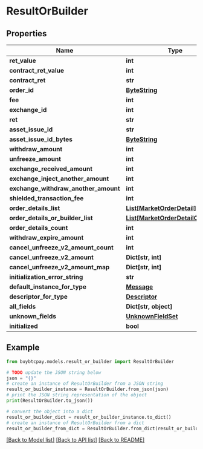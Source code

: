 # ResultOrBuilder


## Properties

Name | Type | Description | Notes
------------ | ------------- | ------------- | -------------
**ret_value** | **int** |  | [optional] 
**contract_ret_value** | **int** |  | [optional] 
**contract_ret** | **str** |  | [optional] 
**order_id** | [**ByteString**](ByteString.md) |  | [optional] 
**fee** | **int** |  | [optional] 
**exchange_id** | **int** |  | [optional] 
**ret** | **str** |  | [optional] 
**asset_issue_id** | **str** |  | [optional] 
**asset_issue_id_bytes** | [**ByteString**](ByteString.md) |  | [optional] 
**withdraw_amount** | **int** |  | [optional] 
**unfreeze_amount** | **int** |  | [optional] 
**exchange_received_amount** | **int** |  | [optional] 
**exchange_inject_another_amount** | **int** |  | [optional] 
**exchange_withdraw_another_amount** | **int** |  | [optional] 
**shielded_transaction_fee** | **int** |  | [optional] 
**order_details_list** | [**List[MarketOrderDetail]**](MarketOrderDetail.md) |  | [optional] 
**order_details_or_builder_list** | [**List[MarketOrderDetailOrBuilder]**](MarketOrderDetailOrBuilder.md) |  | [optional] 
**order_details_count** | **int** |  | [optional] 
**withdraw_expire_amount** | **int** |  | [optional] 
**cancel_unfreeze_v2_amount_count** | **int** |  | [optional] 
**cancel_unfreeze_v2_amount** | **Dict[str, int]** |  | [optional] 
**cancel_unfreeze_v2_amount_map** | **Dict[str, int]** |  | [optional] 
**initialization_error_string** | **str** |  | [optional] 
**default_instance_for_type** | [**Message**](Message.md) |  | [optional] 
**descriptor_for_type** | [**Descriptor**](Descriptor.md) |  | [optional] 
**all_fields** | **Dict[str, object]** |  | [optional] 
**unknown_fields** | [**UnknownFieldSet**](UnknownFieldSet.md) |  | [optional] 
**initialized** | **bool** |  | [optional] 

## Example

```python
from buybtcpay.models.result_or_builder import ResultOrBuilder

# TODO update the JSON string below
json = "{}"
# create an instance of ResultOrBuilder from a JSON string
result_or_builder_instance = ResultOrBuilder.from_json(json)
# print the JSON string representation of the object
print(ResultOrBuilder.to_json())

# convert the object into a dict
result_or_builder_dict = result_or_builder_instance.to_dict()
# create an instance of ResultOrBuilder from a dict
result_or_builder_from_dict = ResultOrBuilder.from_dict(result_or_builder_dict)
```
[[Back to Model list]](../README.md#documentation-for-models) [[Back to API list]](../README.md#documentation-for-api-endpoints) [[Back to README]](../README.md)


